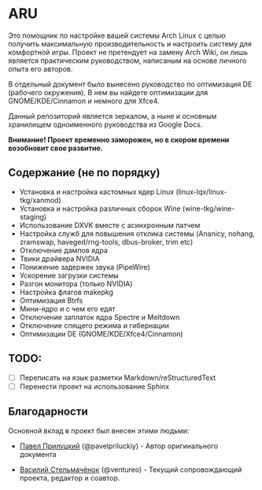 # ARU

Это помощник по настройке вашей системы Arch Linux с целью получить максимальную производительность и настроить систему для комфортной игры. Проект не претендует на замену Arch Wiki, он лишь является практическим руководством, написаным на основе личного опыта его авторов.

В отдельный документ было вынесено руководство по оптимизация DE (рабочего окружения). В нем вы найдете оптимизации для GNOME/KDE/Cinnamon и немного для Xfce4. 

Данный репозиторий является зеркалом, а ныне и основным хранилищем одноименного руководства из Google Docs.

**Внимание! Проект временно заморожен, но в скором времени возобновит свое развитие.** 

## Содержание (не по порядку)

- Установка и настройка кастомных ядер Linux (linux-lqx/linux-tkg/xanmod)
- Установка и настройка различных сборок Wine (wine-tkg/wine-staging)
- Использование DXVK вместе с асинхронным патчем
- Настройка служб для повышения отклика системы (Ananicy, nohang, zramswap, haveged/rng-tools, dbus-broker, trim etc)
- Отключение дампов ядра
- Твики драйвера NVIDIA
- Понижение задержек звука (PipeWire)
- Ускорение загрузки системы
- Разгон монитора (только NVIDIA)
- Настройка флагов makepkg
- Оптимизация Btrfs
- Мини-ядро и с чем его едят
- Отключение заплаток ядра Spectre и Meltdown
- Отключение спящего режима и гибернации 
- Оптимизации DE (GNOME/KDE/Xfce4/Cinnamon)

## TODO:

- [ ] Переписать на язык разметки Markdown/reStructuredText
- [ ] Перенести проект на использование Sphinx

## Благодарности

Основной вклад в проект был внесен этими людьми:

- [Павел Прилуцкий](https://vk.com/ustavchiy) (@pavelpriluckiy) - Автор оригинального документа

- [Василий Стельмачёнок](https://vk.com/ventureo) (@ventureo) - Текущий сопровождающий проекта, редактор и соавтор. 
